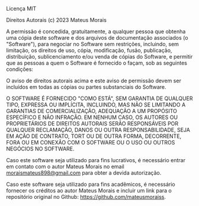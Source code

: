 Licença MIT

Direitos Autorais (c) 2023 Mateus Morais

A permissão é concedida, gratuitamente, a qualquer pessoa que obtenha uma cópia deste software e dos arquivos de documentação associados (o "Software"), para negociar no Software sem restrições, incluindo, sem limitação, os direitos de uso, cópia, modificação, fusão, publicação, distribuição, sublicenciamento e/ou venda de cópias do Software, e permitir que as pessoas a quem o Software é fornecido o façam, sob as seguintes condições:

O aviso de direitos autorais acima e este aviso de permissão devem ser incluídos em todas as cópias ou partes substanciais do Software.

O SOFTWARE É FORNECIDO "COMO ESTÁ", SEM GARANTIA DE QUALQUER TIPO, EXPRESSA OU IMPLÍCITA, INCLUINDO, MAS NÃO SE LIMITANDO A GARANTIAS DE COMERCIALIZAÇÃO, ADEQUAÇÃO A UM PROPÓSITO ESPECÍFICO E NÃO INFRAÇÃO. EM NENHUM CASO, OS AUTORES OU PROPRIETÁRIOS DE DIREITOS AUTORAIS SERÃO RESPONSÁVEIS POR QUALQUER RECLAMAÇÃO, DANOS OU OUTRA RESPONSABILIDADE, SEJA EM AÇÃO DE CONTRATO, TORT OU DE OUTRA FORMA, DECORRENTE, FORA OU EM CONEXÃO COM O SOFTWARE OU O USO OU OUTROS NEGÓCIOS NO SOFTWARE.

Caso este software seja utilizado para fins lucrativos, é necessário entrar em contato com o autor Mateus Morais no email moraismateus898@gmail.com para obter a devida autorização.

Caso este software seja utilizado para fins acadêmicos, é necessário fornecer os créditos ao autor Mateus Morais e incluir um link para o repositório original no Github: https://github.com/mateusmoraiss.
